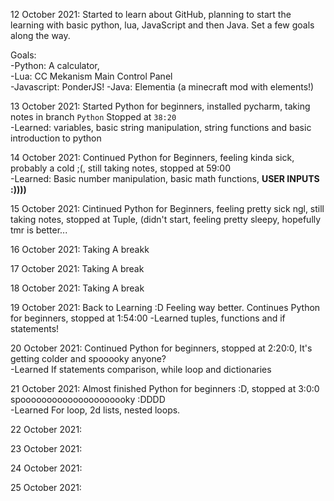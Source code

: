 

12 October 2021: Started to learn about GitHub, planning to start the learning with basic python, lua, JavaScript and then Java. Set a few goals along the way.   

  
   Goals:   
          -Python: A calculator,  
          -Lua: CC Mekanism Main Control Panel  
          -Javascript: PonderJS!
          -Java: Elementia (a minecraft mod with elements!)    
        
       
13 October 2021: Started Python for beginners, installed pycharm, taking notes in branch `Python` Stopped at `38:20`  
          -Learned: variables, basic string manipulation, string functions and basic introduction to python  


14 October 2021: Continued Python for Beginners, feeling kinda sick, probably  a cold ;(, still taking notes, stopped at 59:00  
          -Learned: Basic number manipulation, basic math functions, **USER INPUTS :))))** 


15 October 2021: Cintinued Python for Beginners, feeling pretty sick ngl, still taking notes, stopped at Tuple, (didn't start, feeling pretty sleepy, hopefully tmr is better...   
       

16 October 2021: Taking A breakk  


17 October 2021: Taking A break  


18 October 2021: Taking A break  

19 October 2021: Back to Learning :D Feeling way better. Continues Python for beginners, stopped at 1:54:00
          -Learned tuples, functions and if statements! 
          
20 October 2021: Continued Python for beginners, stopped at 2:20:0, It's getting colder and spooooky anyone?  
          -Learned If statements comparison, while loop and dictionaries  

21 October 2021: Almost finished Python for beginners :D, stopped at 3:0:0 spooooooooooooooooooooky :DDDD  
          -Learned For loop, 2d lists, nested loops.  

22 October 2021:

23 October 2021: 

24 October 2021:

25 October 2021:  
